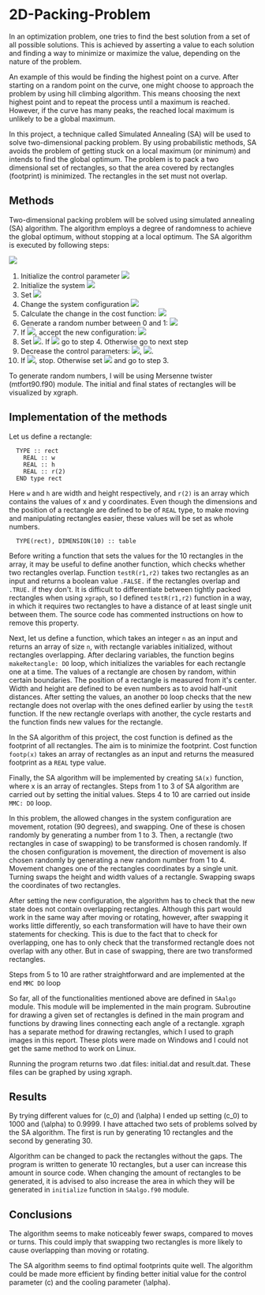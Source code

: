 # 2D-Packing-Problem

In an optimization problem, one tries to find the best solution from a set of all possible solutions. This is achieved by asserting a value to each solution and finding a way to minimize or maximize the value, depending on the nature of the problem.

An example of this would be finding the highest point on a curve. After starting on a random point on the curve, one might choose to approach the problem by using hill climbing algorithm. This means choosing the next highest point and to repeat the process until a maximum is reached. However, if the curve has many peaks, the reached local maximum is unlikely to be a global maximum.

In this project, a technique called Simulated Annealing (SA) will be used to solve two-dimensional packing problem. By using probabilistic methods, SA avoids the problem of getting stuck on a local maximum (or minimum) and intends to find the global optimum. The problem is to pack a two dimensional set of rectangles, so that the area covered by rectangles (footprint) is minimized. The rectangles in the set must not overlap.


## Methods
Two-dimensional packing problem will be solved using simulated annealing (SA) algorithm. The algorithm employs a degree of randomness to achieve the global optimum, without stopping at a local optimum. The SA algorithm is executed by following steps:

<img src="https://render.githubusercontent.com/render/math?math=e^{i \pi} = -1">

<ol>
    <li> Initialize the control parameter <img src="https://render.githubusercontent.com/render/math?math=c \leftarrow c_0"> </li>
    <li> Initialize the system <img src="https://render.githubusercontent.com/render/math?math=x_i \leftarrow x_0"> </li>
    <li> Set <img src="https://render.githubusercontent.com/render/math?math=i \leftarrow 1"> </li>
    <li> Change the system configuration <img src="https://render.githubusercontent.com/render/math?math=x_i \leftarrow x_i + \delta x"> </li>
    <li> Calculate the change in the cost function: <img src="https://render.githubusercontent.com/render/math?math=\delta f = f(x_i + \delta x) + f(x_i)"> </li>
    <li> Generate a random number between 0 and 1: <img src="https://render.githubusercontent.com/render/math?math=\xi = [0,1["> </li>
    <li> If <img src="https://render.githubusercontent.com/render/math?math=\xi < e^{- \frac{\delta f}{c}}">, accept the new configuration: <img src="https://render.githubusercontent.com/render/math?math=x_{i+1} \leftarrow x_i + \delta x"> </li>
    <li> Set <img src="https://render.githubusercontent.com/render/math?math=i\leftarrow i+1">. If <img src="https://render.githubusercontent.com/render/math?math=i \leq i_{max}"> go to step 4. Otherwise go to next step </li>
    <li> Decrease the control parameters: <img src="https://render.githubusercontent.com/render/math?math=c \leftarrow \alpha c">, <img src="https://render.githubusercontent.com/render/math?math=0 < \alpha < 1">. </li>
    <li> If <img src="https://render.githubusercontent.com/render/math?math=c < c_{min}">, stop. Otherwise set <img src="https://render.githubusercontent.com/render/math?math=i\leftarrow 1"> and go to step 3. </li>
</ol>

To generate random numbers, I will be using Mersenne twister (mtfort90.f90) module. The initial and final states of rectangles will be visualized by xgraph.

## Implementation of the methods

Let us define a rectangle:

~~~~
  TYPE :: rect
    REAL :: w
    REAL :: h
    REAL :: r(2)
  END type rect
~~~~

Here `w` and `h` are width and height respectively, and `r(2)` is an array which contains the values of x and y coordinates. Even though the dimensions and the position of a rectangle are defined to be of `REAL` type, to make moving and manipulating rectangles easier, these values will be set as whole numbers. 

~~~~
  TYPE(rect), DIMENSION(10) :: table
~~~~

Before writing a function that sets the values for the 10 rectangles in the array, it may be useful to define another function, which checks whether two rectangles overlap. Function `testR(r1,r2)` takes two rectangles as an input and returns a boolean value `.FALSE.` if the rectangles overlap and `.TRUE.` if they don't. It is difficult to differentiate between tightly packed rectangles when using `xgraph`, so I defined `testR(r1,r2)` function in a way, in which it requires two rectangles to have a distance of at least single unit between them. The source code has commented instructions on how to remove this property.

Next, let us define a function, which takes an integer `n` as an input and returns an array of size `n`, with rectangle variables initialized, without rectangles overlapping. After declaring variables, the function begins  `makeRectangle: DO` loop, which initializes the variables for each rectangle one at a time. The values of a rectangle are chosen by random, within certain boundaries. The position of a rectangle is measured from it's center. Width and height are defined to be even numbers as to avoid half-unit distances. After setting the values, an another `DO` loop checks that the new rectangle does not overlap with the ones defined earlier by using the `testR` function. If the new rectangle overlaps with another, the cycle restarts and the function finds new values for the rectangle.


In the SA algorithm of this project, the cost function is defined as the footprint of all rectangles. The aim is to minimize the footprint. Cost function `footp(x)` takes an array of rectangles as an input and returns the measured footprint as a `REAL` type value.

Finally, the SA algorithm will be implemented by creating `SA(x)` function, where x is an array of rectangles. Steps from 1 to 3 of SA algorithm are carried out by setting the initial values. Steps 4 to 10 are carried out inside `MMC: DO` loop.

In this problem, the allowed changes in the system configuration are movement, rotation (90 degrees), and swapping. One of these is chosen randomly by generating a number from 1 to 3. Then, a rectangle (two rectangles in case of swapping) to be transformed is chosen randomly. If the chosen configuration is movement, the direction of movement is also chosen randomly by generating a new random number from 1 to 4. Movement changes one of the rectangles coordinates by a single unit. Turning swaps the height and width values of a rectangle. Swapping swaps the coordinates of two rectangles.

After setting the new configuration, the algorithm has to check that the new state does not contain overlapping rectangles. Although this part would work in the same way after moving or rotating, however, after swapping it works little differently, so each transformation will have to have their own statements for checking. This is due to the fact that to check for overlapping, one has to only check that the transformed rectangle does not overlap with any other. But in case of swapping, there are two transformed rectangles.

Steps from 5 to 10 are rather straightforward and are implemented at the end `MMC DO` loop

So far, all of the functionalities mentioned above are defined in `SAalgo` module. This module will be implemented in the main program. Subroutine for drawing a given set of rectangles is defined in the main program and functions by drawing lines connecting each angle of a rectangle. xgraph has a separate method for drawing rectangles, which I used to graph images in this report. These plots were made on Windows and I could not get the same method to work on Linux.

Running the program returns two .dat files: initial.dat and result.dat. These files can be graphed by using xgraph. 

## Results

By trying different values for \(c_0\) and \(\alpha\) I ended up setting \(c_0\) to 1000 and \(\alpha\) to 0.9999. I have attached two sets of problems solved by the SA algorithm. The first is run by generating 10 rectangles and the second by generating 30.

Algorithm can be changed to pack the rectangles without the gaps. The program is written to generate 10 rectangles, but a user can increase this amount in source code. When changing the amount of rectangles to be generated, it is advised to also increase the area in which they will be generated in `initialize` function in `SAalgo.f90` module. 

## Conclusions
The algorithm seems to make noticeably fewer swaps, compared to moves or turns. This could imply that swapping two rectangles is more likely to cause overlapping than moving or rotating.

The SA algorithm seems to find optimal footprints quite well. The algorithm could be made more efficient by finding better initial value for the control parameter \(c\) and the cooling parameter \(\alpha\).
